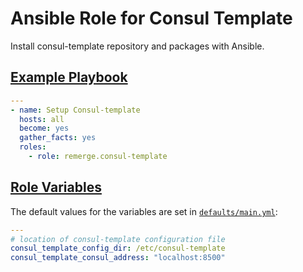 # Ansible Role for Consul Template

Install consul-template repository and packages with Ansible.

## [Example Playbook](#example-playbook)

```yaml
---
- name: Setup Consul-template
  hosts: all
  become: yes
  gather_facts: yes
  roles:
    - role: remerge.consul-template
```

## [Role Variables](#role-variables)

The default values for the variables are set in
[`defaults/main.yml`](defaults/main.yml):

```yaml
---
# location of consul-template configuration file
consul_template_config_dir: /etc/consul-template
consul_template_consul_address: "localhost:8500"
```
